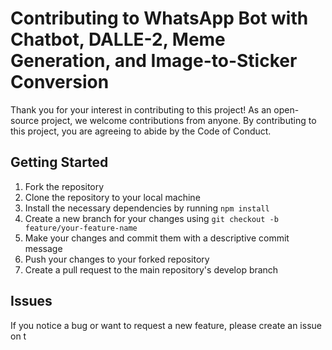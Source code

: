 # Contributing to WhatsApp Bot with Chatbot, DALLE-2, Meme Generation, and Image-to-Sticker Conversion

Thank you for your interest in contributing to this project! As an open-source project, we welcome contributions from anyone. By contributing to this project, you are agreeing to abide by the Code of Conduct.

## Getting Started
1. Fork the repository
2. Clone the repository to your local machine
3. Install the necessary dependencies by running `npm install`
4. Create a new branch for your changes using `git checkout -b feature/your-feature-name`
5. Make your changes and commit them with a descriptive commit message
6. Push your changes to your forked repository
7. Create a pull request to the main repository's develop branch

## Issues
If you notice a bug or want to request a new feature, please create an issue on t